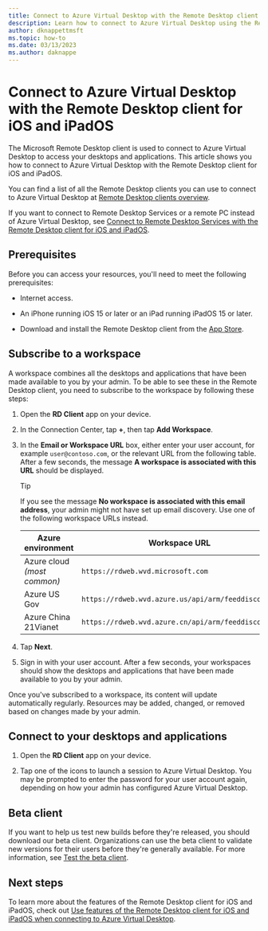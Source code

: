 ```yaml
---
title: Connect to Azure Virtual Desktop with the Remote Desktop client for iOS and iPadOS - Azure Virtual Desktop
description: Learn how to connect to Azure Virtual Desktop using the Remote Desktop client for iOS and iPadOS.
author: dknappettmsft
ms.topic: how-to
ms.date: 03/13/2023
ms.author: daknappe
---
```


# Connect to Azure Virtual Desktop with the Remote Desktop client for iOS and iPadOS

The Microsoft Remote Desktop client is used to connect to Azure Virtual Desktop to access your desktops and applications. This article shows you how to connect to Azure Virtual Desktop with the Remote Desktop client for iOS and iPadOS.

You can find a list of all the Remote Desktop clients you can use to connect to Azure Virtual Desktop at [Remote Desktop clients overview](remote-desktop-clients-overview.md).

If you want to connect to Remote Desktop Services or a remote PC instead of Azure Virtual Desktop, see [Connect to Remote Desktop Services with the Remote Desktop client for iOS and iPadOS](/windows-server/remote/remote-desktop-services/clients/remote-desktop-ios).

## Prerequisites

Before you can access your resources, you'll need to meet the following prerequisites:

- Internet access.

- An iPhone running iOS 15 or later or an iPad running iPadOS 15 or later.

- Download and install the Remote Desktop client from the [App Store](https://apps.apple.com/app/microsoft-remote-desktop/id714464092).

## Subscribe to a workspace

A workspace combines all the desktops and applications that have been made available to you by your admin. To be able to see these in the Remote Desktop client, you need to subscribe to the workspace by following these steps:

1. Open the **RD Client** app on your device.

1. In the Connection Center, tap **+**, then tap **Add Workspace**.

1. In the **Email or Workspace URL** box, either enter your user account, for example `user@contoso.com`, or the relevant URL from the following table. After a few seconds, the message **A workspace is associated with this URL** should be displayed.

   > [!TIP]
   > If you see the message **No workspace is associated with this email address**, your admin might not have set up email discovery. Use one of the following workspace URLs instead.

   | Azure environment | Workspace URL |
   |--|--|
   | Azure cloud *(most common)* | `https://rdweb.wvd.microsoft.com` |
   | Azure US Gov | `https://rdweb.wvd.azure.us/api/arm/feeddiscovery` |
   | Azure China 21Vianet | `https://rdweb.wvd.azure.cn/api/arm/feeddiscovery` |

1. Tap **Next**.

1. Sign in with your user account. After a few seconds, your workspaces should show the desktops and applications that have been made available to you by your admin.

Once you've subscribed to a workspace, its content will update automatically regularly. Resources may be added, changed, or removed based on changes made by your admin.

## Connect to your desktops and applications

1. Open the **RD Client** app on your device.

1. Tap one of the icons to launch a session to Azure Virtual Desktop. You may be prompted to enter the password for your user account again, depending on how your admin has configured Azure Virtual Desktop.

## Beta client

If you want to help us test new builds before they're released, you should download our beta client. Organizations can use the beta client to validate new versions for their users before they're generally available. For more information, see [Test the beta client](client-features-ios-ipados.md#test-the-beta-client).

## Next steps

To learn more about the features of the Remote Desktop client for iOS and iPadOS, check out [Use features of the Remote Desktop client for iOS and iPadOS when connecting to Azure Virtual Desktop](client-features-ios-ipados.md).
